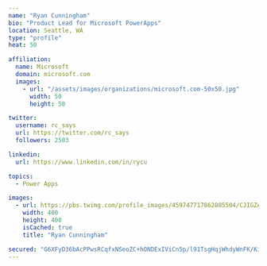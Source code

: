 ```yaml
---
name: "Ryan Cunningham"
bio: "Product Lead for Microsoft PowerApps"
location: Seattle, WA
type: "profile"
heat: 50

affiliation:
  name: Microsoft
  domain: microsoft.com
  images:
    - url: "/assets/images/organizations/microsoft.com-50x50.jpg"
      width: 50
      height: 50

twitter:
  username: rc_says
  url: https://twitter.com/rc_says
  followers: 2503

linkedin:
  url: https://www.linkedin.com/in/rycu

topics:
  - Power Apps

images:
  - url: https://pbs.twimg.com/profile_images/459747717862805504/CJIGZejd_400x400.png
    width: 400
    height: 400
    isCached: true
    title: "Ryan Cunningham"

secured: "G6XFyD36bAcPPwsRCqfxNSeoZC+hONDExIViCn5p/l91TsgHqjWhdyWnFK/KiXpHJcNYBvMfkewBHAh72MqlVBDQ5PwhMFkVTRE9uHrl6wJOmJSWabJh4MfANtcnSsseY6V7LE1K6sGwob5vXQTGPa6G9FxTMKhA2YmZePGa6BgFR2rkhWVTaWbm7tiB7mpBFWmBRfn118sKA5im31Yr1fOSK0kESQXNnI1zTQErQBojb+rk+kGnmfjoLdDQp0BlS2ew2wQvun0GI10k8wDQ3u38awgMOmg0nEefK2FiI8fQv2N5JApdmUd5fzsne3hWnQluS1SvH+sJtZ9lJdyroHEkXbN4AynfnGF5XLeJQxnngxVs3eKfQmqntTfbBgzgBhlESWJkqpEkkfxX6rN0qR1y9COqCuOyTTPx946tsJE=;3R+aEORVrjD/klNiq9Q6nw=="
---
```


